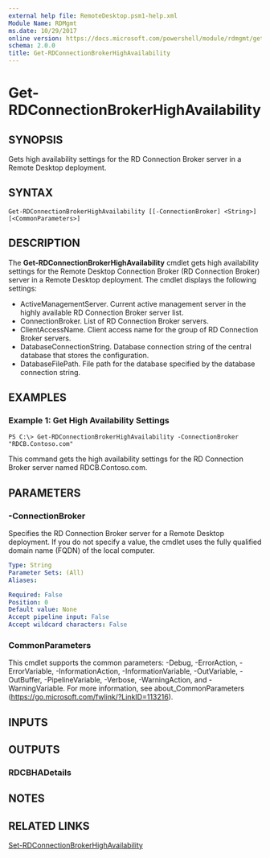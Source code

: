 ```yaml
---
external help file: RemoteDesktop.psm1-help.xml
Module Name: RDMgmt
ms.date: 10/29/2017
online version: https://docs.microsoft.com/powershell/module/rdmgmt/get-rdconnectionbrokerhighavailability?view=windowsserver2012r2-ps&wt.mc_id=ps-gethelp
schema: 2.0.0
title: Get-RDConnectionBrokerHighAvailability
---
```


# Get-RDConnectionBrokerHighAvailability

## SYNOPSIS
Gets high availability settings for the RD Connection Broker server in a Remote Desktop deployment.

## SYNTAX

```
Get-RDConnectionBrokerHighAvailability [[-ConnectionBroker] <String>] [<CommonParameters>]
```

## DESCRIPTION
The **Get-RDConnectionBrokerHighAvailability** cmdlet gets high availability settings for the Remote Desktop Connection Broker (RD Connection Broker) server in a Remote Desktop deployment.
The cmdlet displays the following settings:

- ActiveManagementServer.
Current active management server in the highly available RD Connection Broker server list.
- ConnectionBroker.
List of RD Connection Broker servers.
- ClientAccessName.
Client access name for the group of RD Connection Broker servers.
- DatabaseConnectionString.
Database connection string of the central database that stores the configuration.
- DatabaseFilePath.
File path for the database specified by the database connection string.

## EXAMPLES

### Example 1: Get High Availability Settings
```
PS C:\> Get-RDConnectionBrokerHighAvailability -ConnectionBroker "RDCB.Contoso.com"
```

This command gets the high availability settings for the RD Connection Broker server named RDCB.Contoso.com.

## PARAMETERS

### -ConnectionBroker
Specifies the RD Connection Broker server for a Remote Desktop deployment.
If you do not specify a value, the cmdlet uses the fully qualified domain name (FQDN) of the local computer.

```yaml
Type: String
Parameter Sets: (All)
Aliases:

Required: False
Position: 0
Default value: None
Accept pipeline input: False
Accept wildcard characters: False
```

### CommonParameters
This cmdlet supports the common parameters: -Debug, -ErrorAction, -ErrorVariable, -InformationAction, -InformationVariable, -OutVariable, -OutBuffer, -PipelineVariable, -Verbose, -WarningAction, and -WarningVariable. For more information, see about_CommonParameters (https://go.microsoft.com/fwlink/?LinkID=113216).

## INPUTS

## OUTPUTS

### RDCBHADetails

## NOTES

## RELATED LINKS

[Set-RDConnectionBrokerHighAvailability](./Set-RDConnectionBrokerHighAvailability.md)

